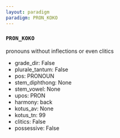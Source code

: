 ```yaml
---
layout: paradigm
paradigm: PRON_KOKO
---
```

### ` PRON_KOKO `

pronouns without inflections or even clitics
* grade_dir: False
* plurale_tantum: False
* pos: PRONOUN
* stem_diphthong: None
* stem_vowel: None
* upos: PRON
* harmony: back
* kotus_av: None
* kotus_tn: 99
* clitics: False
* possessive: False

